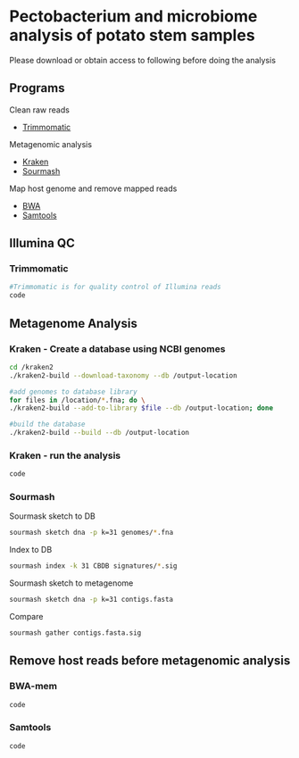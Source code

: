 # Pectobacterium and microbiome analysis of potato stem samples
Please download or obtain access to following before doing the analysis

##  Programs
Clean raw reads
- [Trimmomatic](https://github.com/usadellab/Trimmomatic)

Metagenomic analysis 
- [Kraken](http://ccb.jhu.edu/software/kraken/)
- [Sourmash](https://sourmash.readthedocs.io/en/latest/)

Map host genome and remove mapped reads
- [BWA](https://bio-bwa.sourceforge.net/bwa.shtml)
- [Samtools](https://www.htslib.org/doc/samtools.html)

## Illumina QC
### Trimmomatic
```bash
#Trimmomatic is for quality control of Illumina reads
code
```

## Metagenome Analysis
### Kraken - Create a database using NCBI genomes
```bash
cd /kraken2
./kraken2-build --download-taxonomy --db /output-location

#add genomes to database library
for files in /location/*.fna; do \
./kraken2-build --add-to-library $file --db /output-location; done

#build the database
./kraken2-build --build --db /output-location
```

### Kraken - run the analysis
```bash
code
```
### Sourmash
Sourmask sketch to DB
```bash
sourmash sketch dna -p k=31 genomes/*.fna
```
Index to DB
```bash
sourmash index -k 31 CBDB signatures/*.sig
```
Sourmash sketch to metagenome
```bash
sourmash sketch dna -p k=31 contigs.fasta
```
Compare
```bash
sourmash gather contigs.fasta.sig 
```
## Remove host reads before metagenomic analysis
### BWA-mem
```bash
code
```
### Samtools
```bash
code
```
